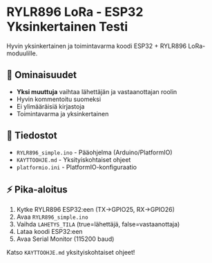 # RYLR896 LoRa - ESP32 Yksinkertainen Testi

Hyvin yksinkertainen ja toimintavarma koodi ESP32 + RYLR896 LoRa-moduulille.

## 🚀 Ominaisuudet

- **Yksi muuttuja** vaihtaa lähettäjän ja vastaanottajan roolin
- Hyvin kommentoitu suomeksi
- Ei ylimääräisiä kirjastoja
- Toimintavarma ja yksinkertainen

## 📁 Tiedostot

- `RYLR896_simple.ino` - Pääohjelma (Arduino/PlatformIO)
- `KAYTTOOHJE.md` - Yksityiskohtaiset ohjeet
- `platformio.ini` - PlatformIO-konfiguraatio

## ⚡ Pika-aloitus

1. Kytke RYLR896 ESP32:een (TX->GPIO25, RX->GPIO26)
2. Avaa `RYLR896_simple.ino`
3. Vaihda `LAHETYS_TILA` (true=lähettäjä, false=vastaanottaja)
4. Lataa koodi ESP32:een
5. Avaa Serial Monitor (115200 baud)

Katso `KAYTTOOHJE.md` yksityiskohtaiset ohjeet!